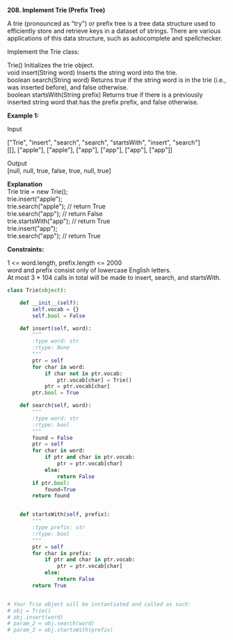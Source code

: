 **208. Implement Trie (Prefix Tree)**

A trie (pronounced as "try") or prefix tree is a tree data structure used to efficiently store and retrieve keys in a dataset of strings. There are various applications of this data structure, such as autocomplete and spellchecker.

Implement the Trie class:  

Trie() Initializes the trie object.  
void insert(String word) Inserts the string word into the trie.  
boolean search(String word) Returns true if the string word is in the trie (i.e., was inserted before), and false otherwise.  
boolean startsWith(String prefix) Returns true if there is a previously inserted string word that has the prefix prefix, and false otherwise.

**Example 1:**

Input  

["Trie", "insert", "search", "search", "startsWith", "insert", "search"]  
[[], ["apple"], ["apple"], ["app"], ["app"], ["app"], ["app"]]  

Output  
[null, null, true, false, true, null, true]

**Explanation**  
Trie trie = new Trie();  
trie.insert("apple");  
trie.search("apple");   // return True  
trie.search("app");     // return False  
trie.startsWith("app"); // return True  
trie.insert("app");  
trie.search("app");     // return True  

**Constraints:**

1 <= word.length, prefix.length <= 2000  
word and prefix consist only of lowercase English letters.  
At most 3 * 104 calls in total will be made to insert, search, and startsWith.  

```python
class Trie(object):

    def __init__(self):
        self.vocab = {}
        self.bool = False

    def insert(self, word):
        """
        :type word: str
        :rtype: None
        """
        ptr = self
        for char in word:
            if char not in ptr.vocab:
                ptr.vocab[char] = Trie()
            ptr = ptr.vocab[char]
        ptr.bool = True

    def search(self, word):
        """
        :type word: str
        :rtype: bool
        """
        found = False
        ptr = self
        for char in word:
            if ptr and char in ptr.vocab:
                ptr = ptr.vocab[char]
            else:
                return False
        if ptr.bool:
            found=True
        return found


    def startsWith(self, prefix):
        """
        :type prefix: str
        :rtype: bool
        """
        ptr = self
        for char in prefix:
            if ptr and char in ptr.vocab:
                ptr = ptr.vocab[char]
            else:
                return False
        return True


# Your Trie object will be instantiated and called as such:
# obj = Trie()
# obj.insert(word)
# param_2 = obj.search(word)
# param_3 = obj.startsWith(prefix)
```